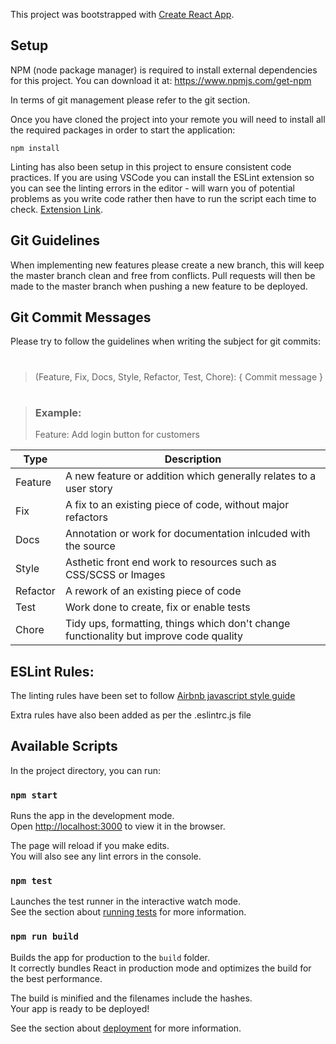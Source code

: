 This project was bootstrapped with [Create React App](https://github.com/facebook/create-react-app).

## Setup

NPM (node package manager) is required to install external dependencies for this project. You can download it at:
https://www.npmjs.com/get-npm

In terms of git management please refer to the git section.

Once you have cloned the project into your remote you will need to install all the required packages in order to start the application:
```
npm install
```

Linting has also been setup in this project to ensure consistent code practices. If you are using VSCode you can install the ESLint extension so you can see the linting errors in the editor - will warn you of potential problems as you write code rather then have to run the script each time to check. [Extension Link](
https://marketplace.visualstudio.com/items?itemName=dbaeumer.vscode-eslint).


## Git Guidelines
When implementing new features please create a new branch, this will keep the master branch clean and free from conflicts. Pull requests will then be made to the master branch when pushing a new feature to be deployed.  

## Git Commit Messages

Please try to follow the guidelines when writing the subject for git commits:
> #
> (Feature, Fix, Docs, Style, Refactor, Test, Chore): { Commit message }
> #

> ### Example:
> Feature: Add login button for customers

| Type | Description |
| ------------- | ------------- |
| Feature | A new feature or addition which generally relates to a user story |
| Fix | A fix to an existing piece of code, without major refactors |
| Docs | Annotation or work for documentation inlcuded with the source | 
| Style | Asthetic front end work to resources such as CSS/SCSS or Images |
| Refactor | A rework of an existing piece of code |
| Test | Work done to create, fix or enable tests | 
| Chore | Tidy ups, formatting, things which don't change functionality but improve code quality | 

## ESLint Rules:
The linting rules have been set to follow [Airbnb javascript style guide](https://github.com/airbnb/javascript)

Extra rules have also been added as per the .eslintrc.js file

## Available Scripts

In the project directory, you can run:

### `npm start`

Runs the app in the development mode.<br>
Open [http://localhost:3000](http://localhost:3000) to view it in the browser.

The page will reload if you make edits.<br>
You will also see any lint errors in the console.

### `npm test`

Launches the test runner in the interactive watch mode.<br>
See the section about [running tests](https://facebook.github.io/create-react-app/docs/running-tests) for more information.

### `npm run build`

Builds the app for production to the `build` folder.<br>
It correctly bundles React in production mode and optimizes the build for the best performance.

The build is minified and the filenames include the hashes.<br>
Your app is ready to be deployed!

See the section about [deployment](https://facebook.github.io/create-react-app/docs/deployment) for more information.

